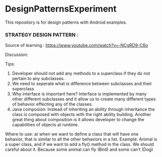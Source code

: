 # DesignPatternsExperiment
This repository is for design patterns with Android examples.

### STRATEGY DESIGN PATTERN :

Source of learning : https://www.youtube.com/watch?v=-NCgRD9-C6o

Discussion:

Tips: 
1. Developer should not add any methods to a superclass if they do not pertain to any subclasses.
2. We need to seperate what is difference between subclasses and their superclass
3. Why interface is important here? Interface is implemented by many other different subclasses and it 
   allow us to create many different types of behavior effecting any of the classes.
4. Java composion: Instead of inheriting an ability through inheritance the class is composed with objects with the right ability building. Another great thing about composition is it allows developer to change the capabilities of objects at runtime.

Where to use: 
a) when we want to define a class that will have one behavior, that is similar to all the other behaviors in a list.
   Example: Animal is a super class, and if we want to add a fly() method in the class. We should careful about it.
   Because some animal can fly (Bird) and some can't (Dog)
